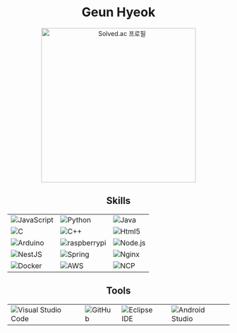 <div align="center">
  <h1> Geun Hyeok </h1>

  <a href="https://solved.ac/kc1595">
    <img src="http://mazassumnida.wtf/api/generate_badge?boj=kc1595" alt="Solved.ac 프로필" width="350">
  </a>

  
  <h2>Skills</h2>
  <table>
    <tr>
      <td><img src="https://img.shields.io/badge/JavaScript-F7DF1E.svg?&style=for-the-badge&logo=JavaScript&logoColor=black" alt="JavaScript"></td>
      <td><img src="https://img.shields.io/badge/Python-3776AB.svg?&style=for-the-badge&logo=Python&logoColor=yellow" alt="Python"></td>
      <td><img src="https://img.shields.io/badge/Java-007396.svg?&style=for-the-badge&logo=Java&logoColor=white" alt="Java"></td>
    </tr>
    <tr>
      <td><img src="https://img.shields.io/badge/C-A8B9CC.svg?&style=for-the-badge&logo=C&logoColor=black" alt="C"></td>
      <td><img src="https://img.shields.io/badge/C++-00599C.svg?&style=for-the-badge&logo=cplusplus&logoColor=yellow" alt="C++"></td>
      <td><img src="https://img.shields.io/badge/Html5-E34F26.svg?&style=for-the-badge&logo=Html5&logoColor=white" alt="Html5"></td>
    </tr>
    <tr>
      <td><img src="https://img.shields.io/badge/Arduino-00979D.svg?&style=for-the-badge&logo=Arduino&logoColor=white" alt="Arduino"></td>
      <td><img src="https://img.shields.io/badge/raspberrypi-A22846.svg?&style=for-the-badge&logo=raspberrypi&logoColor=white" alt="raspberrypi"></td>
      <td><img src="https://img.shields.io/badge/Node.js-339933.svg?&style=for-the-badge&logo=Node.js&logoColor=white" alt="Node.js"></td>
    </tr>
    <tr>
      <td><img src="https://img.shields.io/badge/NestJS-e0234e.svg?&style=for-the-badge&logo=NestJS&logoColor=white" alt="NestJS"></td>
      <td><img src="https://img.shields.io/badge/Spring-6DB33F.svg?&style=for-the-badge&logo=Spring&logoColor=white" alt="Spring"></td>
      <td><img src="https://img.shields.io/badge/Nginx-009639.svg?&style=for-the-badge&logo=Nginx&logoColor=white" alt="Nginx"></td>
    </tr>
    <tr>
      <td><img src="https://img.shields.io/badge/Docker-2496ED.svg?&style=for-the-badge&logo=Docker&logoColor=white" alt="Docker"></td>
      <td><img src="https://img.shields.io/badge/AWS-FF9900.svg?&style=for-the-badge&logo=Amazon AWS&logoColor=white" alt="AWS"></td>
      <td><img src="https://img.shields.io/badge/NCP-03C75A.svg?&style=for-the-badge&logo=Naver&logoColor=white" alt="NCP"></td>
    </tr>
  </table>

  <h2>Tools</h2>
  <table>
    <tr>
      <td><img src="https://img.shields.io/badge/Visual Studio Code-007ACC.svg?&style=for-the-badge&logo=Visual Studio Code&logoColor=white" alt="Visual Studio Code"></td>
      <td><img src="https://img.shields.io/badge/GitHub-181717.svg?&style=for-the-badge&logo=GitHub&logoColor=white" alt="GitHub"></td>
      <td><img src="https://img.shields.io/badge/Eclipse IDE-2C2255.svg?&style=for-the-badge&logo=Eclipse IDE&logoColor=white" alt="Eclipse IDE"></td>
      <td><img src="https://img.shields.io/badge/Android Studio-3DDC84.svg?&style=for-the-badge&logo=Android Studio&logoColor=white" alt="Android Studio"></td>
    </tr>
  </table>
</div>

